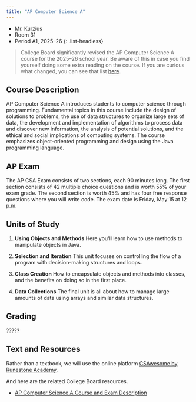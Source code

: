 ```yaml
---
title: "AP Computer Science A"
---
```


- Mr. Kurzius
- Room 31
- Period A1, 2025–26
{: .list-headless}

> College Board significantly revised the AP Computer Science A course for the 2025–26 school year. Be aware of this in case you find yourself doing some extra reading on the course. If you are curious what changed, you can see that list [here](https://apcentral.collegeboard.org/courses/ap-computer-science-a/future-revisions).

## Course Description

AP Computer Science A introduces students to computer science through programming. Fundamental topics in this course include the design of solutions to problems, the use of data structures to organize large sets of data, the development and implementation of algorithms to process data and discover new information, the analysis of potential solutions, and the ethical and social implications of computing systems. The course emphasizes object-oriented programming and design using the Java programming language.

## AP Exam

The AP CSA Exam consists of two sections, each 90 minutes long. The first section consists of 42 multiple choice questions and is worth 55% of your exam grade. The second section is worth 45% and has four free response questions where you will write code. The exam date is Friday, May 15 at 12 p.m.

## Units of Study

1. **Using Objects and Methods** Here you'll learn how to use methods to manipulate objects in Java.

2. **Selection and Iteration** This unit focuses on controlling the flow of a program with decision-making structures and loops.

3. **Class Creation** How to encapsulate objects and methods into classes, and the benefits on doing so in the first place.

4. **Data Collections** The final unit is all about how to manage large amounts of data using arrays and similar data structures.

## Grading

?????

## Text and Resources

Rather than a textbook, we will use the online platform [CSAwesome by Runestone Academy](https://runestone.academy/ns/books/published/csawesome2/csawesome2.html).

And here are the related College Board resources.

- [AP Computer Science A Course and Exam Description](https://apcentral.collegeboard.org/media/pdf/ap-computer-science-a-course-and-exam-description-effective-fall-2025.pdf)
